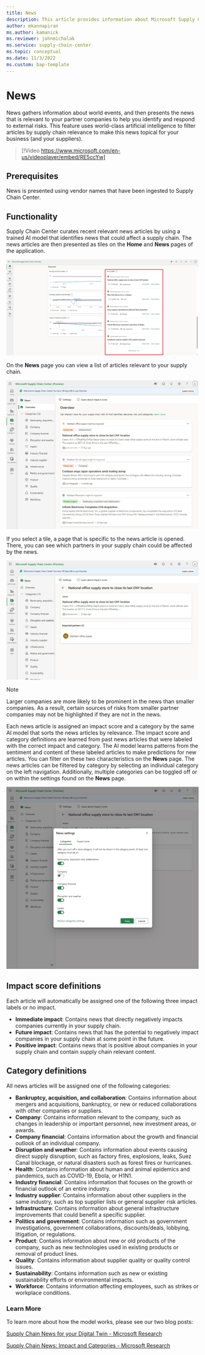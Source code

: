 ```yaml
---
title: News
description: This article provides information about Microsoft Supply Chain Center's news features.
author: mkannapiran
ms.author: kamanick
ms.reviewer: johnmichalak
ms.service: supply-chain-center
ms.topic: conceptual
ms.date: 11/3/2022
ms.custom: bap-template
---
```


# News

News gathers information about world events, and then presents the news that is relevant to your partner companies to help you identify and respond to external risks. This feature uses world-class artificial intelligence to filter articles by supply chain relevance to make this news topical for your business (and your suppliers).

> [!Video https://www.microsoft.com/en-us/videoplayer/embed/RE5ccYw]

## Prerequisites

News is presented using vendor names that have been ingested to Supply Chain Center.

## Functionality

Supply Chain Center curates recent relevant news articles by using a trained AI model that identifies news that could affect a supply chain. The news articles are then presented as tiles on the **Home** and **News** pages of the application.

![A screenshot of the navigation pane with the Home page and News page highlighted and the available news categories shown. ](media/homepage-news.png)

On the **News** page you can view a list of articles relevant to your supply chain.

![A screenshot of a sample news article with the Read article link highlighted.](media/news-list-read-article.png)

If you select a tile, a page that is specific to the news article is opened. There, you can see which partners in your supply chain could be affected by the news.

![A screenshot of a sample news article with the Learn impacts link highlighted.](media/news-impact.png)

>[!Note]
>Larger companies are more likely to be prominent in the news than smaller companies. As a result, certain sources of risks from smaller partner companies may not be highlighted if they are not in the news.

Each news article is assigned an impact score and a category by the same AI model that sorts the news articles by relevance. The impact score and category definitions are learned from past news articles that were labeled with the correct impact and category. The AI model learns patterns from the sentiment and content of these labeled articles to make predictions for new articles. You can filter on these two characteristics on the **News** page. The news articles can be filtered by category by selecting an individual category on the left navigation. Additionally, multiple categories can be toggled off or on within the settings found on the **News** page.

![A screenshot of the news settings](media/news-settings.png)

## Impact score definitions

Each article will automatically be assigned one of the following three impact labels or no impact.

- **Immediate impact**: Contains news that directly negatively impacts companies currently in your supply chain.
- **Future impact**: Contains news that has the potential to negatively impact companies in your supply chain at some point in the future.
- **Positive impact**: Contains news that is positive about companies in your supply chain and contain supply chain relevant content.

## Category definitions

All news articles will be assigned one of the following categories:

- **Bankruptcy, acquisition, and collaboration**: Contains information about mergers and acquisitions, bankruptcy, or new or reduced collaborations with other companies or suppliers.
- **Company**: Contains information relevant to the company, such as changes in leadership or important personnel, new investment areas, or awards.
- **Company financial**: Contains information about the growth and financial outlook of an individual company.
- **Disruption and weather**: Contains information about events causing direct supply disruption, such as factory fires, explosions, leaks, Suez Canal blockage, or natural disasters such as forest fires or hurricanes.
- **Health**: Contains information about human and animal epidemics and pandemics, such as COVID-19, Ebola, or H1N1.
- **Industry financial**: Contains information that focuses on the growth or financial outlook of an entire industry.
- **Industry supplier**: Contains information about other suppliers in the same industry, such as top supplier lists or general supplier risk articles.
- **Infrastructure**: Contains information about general infrastructure improvements that could benefit a specific supplier.
- **Politics and government**: Contains information such as government investigations, government collaborations, discounts/deals, lobbying, litigation, or regulations.
- **Product**: Contains information about new or old products of the company, such as new technologies used in existing products or removal of product lines.
- **Quality**: Contains information about supplier quality or quality control issues.
- **Sustainability**: Contains information such as new or existing sustainability efforts or environmental impacts.
- **Workforce**: Contains information affecting employees, such as strikes or workplace conditions.

### Learn More

To learn more about how the model works, please see our two blog posts:

[Supply Chain News for your Digital Twin - Microsoft Research](https://www.microsoft.com/research/group/dynamics-insights-apps-artificial-intelligence-machine-learning/articles/supply-chain-news-for-your-digital-twin/)

[Supply Chain News: Impact and Categories - Microsoft Research](https://www.microsoft.com/research/group/dynamics-insights-apps-artificial-intelligence-machine-learning/articles/supply-chain-news-impact-and-categories/)

